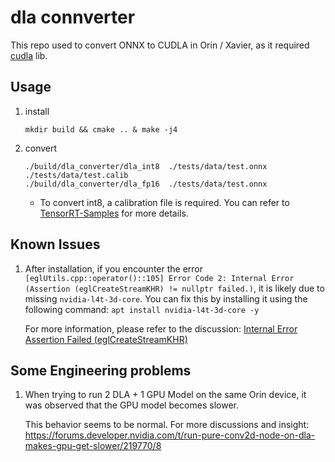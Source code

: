 # dla connverter

This repo used to convert ONNX to CUDLA in  Orin / Xavier, as it required [cudla](https://docs.nvidia.com/cuda/cudla-api/index.html) lib.

## Usage

1. install

    ```
    mkdir build && cmake .. & make -j4
    ```

2. convert

    ```
    ./build/dla_converter/dla_int8  ./tests/data/test.onnx  ./tests/data/test.calib
    ./build/dla_converter/dla_fp16  ./tests/data/test.onnx  
    ```

    - To convert int8, a calibration file is required. You can refer to [TensorRT-Samples](https://github.com/NVIDIA/TensorRT/tree/498dcb009fe4c2dedbe9c61044d3de4f3c04a41b/samples/python) for more details.
    


## Known Issues

1. After installation, if you encounter the error `[eglUtils.cpp::operator()::105] Error Code 2: Internal Error (Assertion (eglCreateStreamKHR) != nullptr failed.)`, it is likely due to missing `nvidia-l4t-3d-core`. You can fix this by installing it using the following command: `apt install nvidia-l4t-3d-core -y `

    For more information, please refer to the discussion: [Internal Error Assertion Failed (eglCreateStreamKHR)](https://forums.developer.nvidia.com/t/internal-error-assertion-failed-eglcreatestreamkhr-nullptr/68405)



## Some Engineering problems 

1. When trying to run 2 DLA + 1 GPU Model on the same Orin device, it was observed that the GPU model becomes slower.

    This behavior seems to be normal. For more discussions and insight: https://forums.developer.nvidia.com/t/run-pure-conv2d-node-on-dla-makes-gpu-get-slower/219770/8
    
